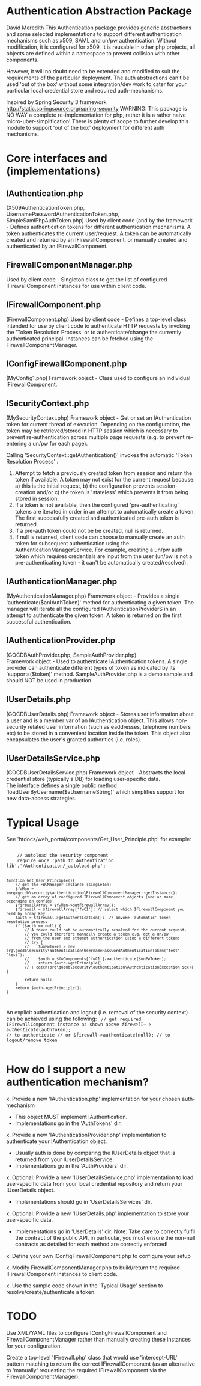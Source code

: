 
Authentication Abstraction Package
===================================
David Meredith
This Authentication package provides generic abstractions and some selected 
implementations to support different authentication mechanisms such as x509, 
SAML and un/pw authentication. Without modification, it is configured for x509. 
It is reusable in other php projects, all objects are defined within a namespace 
to prevent collision with other components. 

However, it will no doubt need to be extended and modified to suit the 
requirements of the particular deployment. The auth abstractions can't be used 
'out of the box' without some integration/dev work to cater for your 
particular local credential store and required auth-mechanisms.  
  
Inspired  by Spring Security 3 framework http://static.springsource.org/spring-security
WARNING: This package is NO WAY a complete re-implementation for php, rather it is 
a rather naive micro-uber-simplification! 
There is plenty of scope to further develop this module to support 'out of the box' 
deployment for different auth mechanisms. 


Core interfaces and (implementations) 
=====================================
 
IAuthentication.php 
-------------------
(X509AuthenticationToken.php, UsernamePasswordAuthenticationToken.php, SimpleSamlPhpAuthToken.php) 
Used by client code (and by the framework - Defines authentication tokens for 
different authentication mechanisms. A token authenticates the current user/request. 
A token can be automatically created and returned by an IFirewallComponent, 
or manually created and authenticated by an IFirewallComponent.   


FirewallComponentManager.php
----------------------------
Used by client code - Singleton class to get the list of configured 
IFirewallComponent instances for use within client code.  


IFirewallComponent.php  
----------------------
(FirewallComponent.php) 
Used by client code - Defines a top-level class intended for use by client code to authenticate 
HTTP requests by invoking the 'Token Resolution Process' or to authenticate/change 
the currently authenticated principal. Instances can be fetched using the FirewallComponentManager. 


IConfigFirewallComponent.php
------------------------------------
(MyConfig1.php)
Framework object - Class used to configure an individual IFirewallComponent. 


ISecurityContext.php
--------------------------
(MySecurityContext.php)
Framework object - Get or set an IAuthentication token for current thread of execution. 
Depending on the configuration, the token may be retrieved/stored in HTTP session 
which is necessary to prevent re-authentication across multiple page requests
(e.g. to prevent re-entering a un/pw for each page).
  
Calling 'SecurityContext::getAuthentication()' invokes the automatic 'Token Resolution Process' :
  1. Attempt to fetch a previously created token from session and return the token if available. 
     A token may not exist for the current request because: a) this is the 
     initial request, b) the configuration prevents session-creation and/or 
     c) the token is 'stateless' which prevents it from being stored in session.  
  2. If a token is not available, then the configured 'pre-authenticating' 
     tokens are iterated in order in an attempt to automatically create a token.  
     The first successfully created and authenticated pre-auth token is returned. 
  3. If a pre-auth token could not be be created, null is returned.     
  4. If null is returned, client code can choose to manually create an auth token 
     for subsequent authentication using the AuthenticationManagerService. For 
     example, creating a un/pw auth token which requires credentials are input 
     from the user (un/pw is not a pre-authenticating token - it can't be 
     automatically created/resolved).  


IAuthenticationManager.php 
--------------------------
(MyAuthenticationManager.php)
Framework object - Provides a single 'authenticate($anIAuthToken)' method for authenticating a 
given token. The manager will iterate all the configured IAuthenticationProviderS 
in an attempt to authenticate the given token. A token is returned on the first successful authentication. 


IAuthenticationProvider.php 
---------------------------
(GOCDBAuthProvider.php, SampleAuthProvider.php)  
Framework object - Used to authenticate IAuthentication tokens. A single provider can authenticate
different types of token as indicated by its 'supports($token)' method. 
SampleAuthProvider.php is a demo sample and should NOT be used in production. 


IUserDetails.php 
----------------
(GOCDBUserDetails.php) 
Framework object - Stores user information about a user and is a member var of an IAuthentication object. 
This allows non-security related user information (such as eaddresses, 
telephone numbers etc) to be stored in a convenient location inside the token. This object 
also encapsulates the user's granted authorities (i.e. roles). 


IUserDetailsService.php 
-----------------------
(GOCDBUserDetailsService.php)
Framework object - Abstracts the local credential store (typically a DB) for loading user-specific data.  
The interface defines a single public method 'loadUserByUsername($aUsernameString)' 
which simplifies support for new data-access strategies.



Typical Usage 
=============
See 'htdocs/web_portal/components/Get_User_Principle.php' for example: 
 
<code>
    // autoload the security component 
    require_once 'path to Authentication lib'.'/Authentication/_autoload.php'; 

    function Get_User_Principle(){
        // get the FWCManager instance (singleton) 
        $fwMan = \org\gocdb\security\authentication\FirewallComponentManager::getInstance(); 
        // get an array of configured IFirewallComponent objects (one or more depending on config) 
        $firewallArray = $fwMan->getFirewallArray(); 
        $firewall = $firewallArray['fwC1']; // select which IFirewallComponent you need by array key 
        $auth = $firewall->getAuthentication();  // invoke 'automatic' token resolution process 
        if ($auth == null) {
            // A token could not be automatically resolved for the current request, 
            // you could therefore manually create a token e.g. get a un/pw  
            // from the user and attempt authentication using a different token: 
            // try {
            //    $unPwToken = new org\gocdb\security\authentication\UsernamePasswordAuthenticationToken("test", "test");
            //    $auth = $fwComponents['fwC1']->authenticate($unPwToken);
            //    return $auth->getPrinciple()
            // } catch(org\gocdb\security\authentication\AuthenticationException $ex){ }
            
            return null; 
        } 
        return $auth->getPrinciple(); 
    }
</code>
 
An explicit authentication and logout (i.e. removal of the security context) 
can be achieved using the following: 
<code>
    // get required IFirewallComponent instance as shown above 
    $firewall->authenticate($authToken);   // to authenticate 
       // or 
    $firewall->authenticate(null);   // to logout/remove token  
</code>


How do I support a new authentication mechanism?
================================================
x. Provide a new 'IAuthentication.php' implementation for your chosen auth-mechanism 
   - This object MUST implement IAuthentication.
   - Implementations go in the 'AuthTokens' dir.  

x. Provide a new 'IAuthenticationProvider.php' implementation to authenticate your 
   IAuthentication object.   
   - Usually auth is done by comparing the IUserDetails object that is returned 
     from your IUserDetailsService.  
   - Implementations go in the 'AuthProviders' dir. 

x. Optional: Provide a new 'IUserDetailsService.php' implementation to load user-specific data
   from your local credential repository and return your IUserDetails object. 
   - Implementations should go in 'UserDetailsServices' dir. 

x. Optional: Provide a new 'IUserDetails.php' implementation to store your user-specific data. 
   - Implementations go in 'UserDetails' dir. 
    Note: Take care to correctly fulfil the contract of the public API, in particular, 
    you must ensure the non-null contracts as detailed for each method are correctly enforced! 

x. Define your own IConfigFirewallComponent.php to configure your setup 

x. Modify FirewallComponentManager.php to build/return the required IFirewallComponent 
  instances to client code. 

x. Use the sample code shown in the 'Typical Usage' section to resolve/create/authenticate a token.  



TODO
=====
Use XML/YAML files to configure IConfigFirewallComponent and FirewallComponentManager
rather than manually creating these instances for your configuration.   

Create a top-level 'IFirewall.php' class that would use 'intercept-URL' pattern matching 
to return the correct IFirewallComponent (as an alternative to 'manually' 
requesting the required IFirewallComponent via the FirewallComponentManager).  
